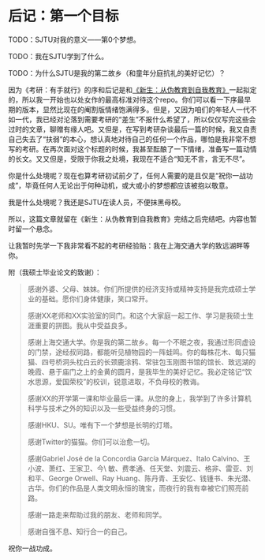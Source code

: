 # 后记：第一个目标

TODO：SJTU对我的意义——第0个梦想。

TODO：我在SJTU学到了什么。

TODO：为什么SJTU是我的第二故乡（和童年分庭抗礼的美好记忆）？

因为《考研：有手就行》的序和后记是和[《新生：从伪教育到自我教育》](https://github.com/Anticorianderist/de-vegetable)一起拟定的，所以我一开始也以处女作的最高标准对待这个repo。你们可以看一下序最早期的版本，显然比现在的阉割版情绪饱满得多。但是，又因为咱们的年轻人一代不如一代，我已经对沦落到需要考研的“差生”不报什么希望了，所以仅仅写完这些会过时的文章，聊赠有缘人吧。又但是，在写到考研杂谈最后一篇的时候，我又自责自己失去了“扶弱”的本心，想认真地对待自己的任何一个作品，哪怕是我非常不想写的考研。在再次面对这个标题的时候，我甚至酝酿了一下情绪，准备写一篇动情的长文。又又但是，受限于你我之处境，我现在不适合“知无不言，言无不尽”。

你是什么处境呢？现在也算考研初试前夕了，任何人需要的是且仅是“祝你一战功成”，毕竟任何人无论出于何种动机，或大或小的梦想都应该被抱以敬意。

我是什么处境呢？我还是SJTU在读人员，不便抹黑母校。

所以，这篇文章就留在《新生：从伪教育到自我教育》完结之后完结吧。内容也暂时留一个悬念。

让我暂时先学一下我非常看不起的考研经验贴：我在上海交通大学的致远湖畔等你。

附（我硕士毕业论文的致谢）：

> 感谢外婆、父母、妹妹。你们所提供的经济支持或精神支持是我完成硕士学业的基础。愿你们身体健康，笑口常开。
>
> 感谢XX老师和XX实验室的同门。和这个大家庭一起工作、学习是我硕士生涯重要的拼图。我从中受益良多。
>
> 感谢上海交通大学。你是我的第二故乡。每一个不眠之夜，我通过形同虚设的门禁，途经叔同路，都能听见植物园的一阵蛙鸣。你的每株花木、每只猫猫、四号桥洞头枕白云的长颈鹿涂鸦、常驻包玉刚图书馆的馆长、致远湖的晚霞、悬于庙门之上的金黄的圆月，是我毕生的美好记忆。我必定铭记“饮水思源，爱国荣校”的校训，锐意进取，不负母校的教诲。
>
> 感谢XX的开学第一课和毕业最后一课。从您的身上，我学到了许多计算机科学与技术之外的知识以及一些受益终身的习惯。
>
> 感谢HKU、SU。唯有下一个梦想是长明的灯塔。
>
> 感谢Twitter的猫猫。你们可以治愈一切。
>
> 感谢Gabriel José de la Concordia García Márquez、Italo Calvino、王小波、萧红、王家卫、今\ 敏、费孝通、任天堂、刘震云、格非、雷亚、刘和平、George Orwell、Ray Huang、陈丹青、王安忆、钱锺书、朱光潜、古华。你们的作品是人类文明永恒的瑰宝，而夜行的我有幸被它们照亮前路。
>
> 感谢一路走来帮助过我的朋友、老师和同学。
>
> 感谢自强不息、知行合一的自己。

祝你一战功成。
